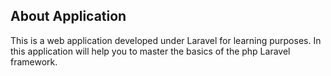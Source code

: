 ## About Application
<p>
This is a web application developed under Laravel for learning purposes.
In this application  will help you to master the basics of the php Laravel framework.
</p>